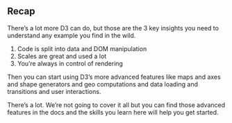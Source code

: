 
## Recap

There’s a lot more D3 can do, but those are the 3 key insights you need
to understand any example you find in the wild.

1.  Code is split into data and DOM manipulation
2.  Scales are great and used a lot
3.  You’re always in control of rendering

Then you can start using D3’s more advanced features like maps and axes
and shape generators and geo computations and data loading and
transitions and user interactions.

There’s a lot. We’re not going to cover it all but you can find those
advanced features in the docs and the skills you learn here will help
you get started.
